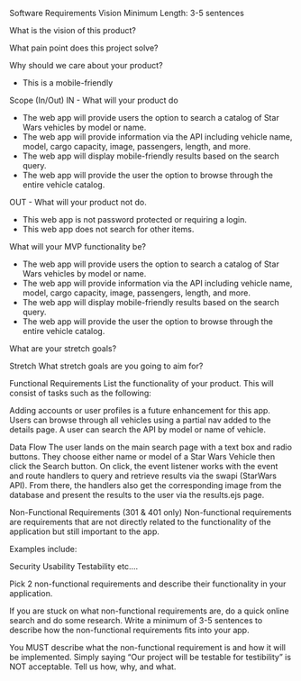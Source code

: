 Software Requirements
Vision
Minimum Length: 3-5 sentences

What is the vision of this product?

What pain point does this project solve?

Why should we care about your product?
* This is a mobile-friendly 

Scope (In/Out)
IN - What will your product do
* The web app will provide users the option to search a catalog of Star Wars vehicles by model or name. 
* The web app will provide information via the API including vehicle name, model, cargo capacity, image, passengers, length, and more. 
* The web app will display mobile-friendly results based on the search query. 
* The web app will provide the user the option to browse through the entire vehicle catalog.

OUT - What will your product not do.
* This web app is not password protected or requiring a login. 
* This web app does not search for other items. 

What will your MVP functionality be?
* The web app will provide users the option to search a catalog of Star Wars vehicles by model or name. 
* The web app will provide information via the API including vehicle name, model, cargo capacity, image, passengers, length, and more. 
* The web app will display mobile-friendly results based on the search query. 
* The web app will provide the user the option to browse through the entire vehicle catalog.

What are your stretch goals?

Stretch
What stretch goals are you going to aim for?

Functional Requirements
List the functionality of your product. This will consist of tasks such as the following:

Adding accounts or user profiles is a future enhancement for this app. 
Users can browse through all vehicles using a partial nav added to the details page. 
A user can search the API by model or name of vehicle. 

Data Flow
The user lands on the main search page with a text box and radio buttons. They choose either name or model of a Star Wars Vehicle then click the Search button.  On click, the event listener works with the event and route handlers to query and retrieve results via the swapi (StarWars API). From there, the handlers also get the corresponding image from the database and present the results to the user via the results.ejs page. 

Non-Functional Requirements (301 & 401 only)
Non-functional requirements are requirements that are not directly related to the functionality of the application but still important to the app.

Examples include:

Security
Usability
Testability
etc….

Pick 2 non-functional requirements and describe their functionality in your application.

If you are stuck on what non-functional requirements are, do a quick online search and do some research. Write a minimum of 3-5 sentences to describe how the non-functional requirements fits into your app.

You MUST describe what the non-functional requirement is and how it will be implemented. Simply saying “Our project will be testable for testibility” is NOT acceptable. Tell us how, why, and what.